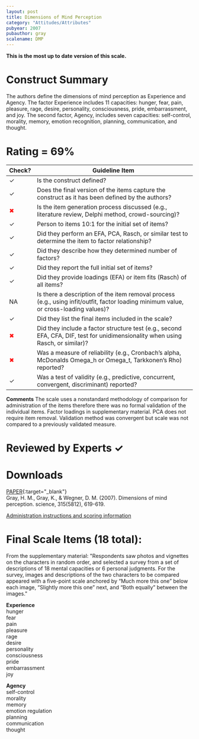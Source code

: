 ```yaml
---
layout: post
title: Dimensions of Mind Perception
category: "Attitudes/Attributes"
pubyear: 2007
pubauthor: gray
scalename: DMP
---
```


**This is the most up to date version of this scale.**

# Construct Summary

The authors define the dimensions of mind perception as Experience and Agency. The factor Experience includes 11 capacities: hunger, fear, pain, pleasure, rage, desire, personality, consciousness, pride, embarrassment, and joy. The second factor, Agency, includes seven capacities: self-control, morality, memory, emotion recognition, planning, communication, and thought.


# Rating = 69% 

<table>
  <thead>
    <tr>
      <th>Check?</th>
      <th>Guideline Item</th>
    </tr>
  </thead>
  <tbody>
    <tr>
      <td>&#10003;</td>
      <td>Is the construct defined?</td>
    </tr>
    <tr>
      <td>&#10003;</td>
      <td>Does the final version of the items capture the construct as it has been defined by the authors?</td>
    </tr>
    <tr>
      <td style="color: red;">&#10006;</td>
      <td>Is the item generation process discussed (e.g., literature review, Delphi method, crowd-sourcing)?</td>
    </tr>
    <tr>
      <td>&#10003;</td>
      <td>Person to items 10:1 for the initial set of items?</td>
    </tr>
    <tr>
      <td>&#10003;</td>
      <td>Did they perform an EFA, PCA, Rasch, or similar test to determine the item to factor relationship?</td>
    </tr>
    <tr>
      <td>&#10003;</td>
      <td>Did they describe how they determined number of factors?</td>
    </tr>
    <tr>
      <td>&#10003;</td>
      <td>Did they report the full initial set of items?</td>
    </tr>
    <tr>
      <td>&#10003;</td>
      <td>Did they provide loadings (EFA) or item fits (Rasch) of all items?</td>
    </tr>
    <tr>
      <td> NA </td>
      <td>Is there a description of the item removal process (e.g., using infit/outfit, factor loading minimum value, or cross-loading values)?</td>
    </tr>
    <tr>
      <td>&#10003;</td>
      <td>Did they list the final items included in the scale?</td>
    </tr>
    <tr>
      <td style="color: red;">&#10006;</td>
      <td>Did they include a factor structure test (e.g., second EFA, CFA, DIF, test for unidimensionality when using Rasch, or similar)?</td>
    </tr>
    <tr>
      <td style="color: red;">&#10006;</td>
      <td>Was a measure of reliability (e.g., Cronbach’s alpha, McDonalds Omega_h or Omega_t, Tarkkonen’s Rho) reported?</td>
    </tr>
    <tr>
      <td>&#10003;</td>
      <td>Was a test of validity (e.g., predictive, concurrent, convergent, discriminant) reported?</td>
    </tr>
  </tbody>
</table>

**Comments**
The scale uses a nonstandard methodology of comparison for administration of the items therefore there was no formal validation of the individual items. Factor loadings in supplementary material. PCA does not require item removal. Validation method was convergent but scale was not compared to a previously validated measure.

# Reviewed by Experts &#10003;


# Downloads
[PAPER](https://www.science.org/doi/full/10.1126/science.1134475){:target="_blank"}
<br>Gray, H. M., Gray, K., & Wegner, D. M. (2007). Dimensions of mind perception. science, 315(5812), 619-619.

<a href="/assets/pdf/gray.som.pdf" target="_blank">Administration instructions and scoring information</a>

# Final Scale Items (18 total):

From the supplementary material: "Respondents saw photos and vignettes on the characters in random order, and selected a survey from a set of descriptions of 18 mental capacities or 6 personal
judgments. For the survey, images and descriptions of the two characters
to be compared appeared with a five-point scale anchored by “Much more this one”
below each image, “Slightly more this one” next, and “Both equally” between the
images."

**Experience**
<br>hunger
<br>fear
<br>pain
<br>pleasure
<br>rage
<br>desire
<br>personality
<br>consciousness
<br>pride
<br>embarrassment
<br>joy

**Agency**
<br>self-control
<br>morality
<br>memory
<br>emotion regulation
<br>planning
<br>communication
<br>thought

